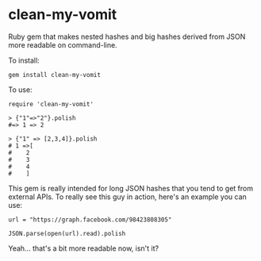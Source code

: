 clean-my-vomit
==============

Ruby gem that makes nested hashes and big hashes derived from JSON more readable on command-line.

To install:

`gem install clean-my-vomit`

To use: 

```
require 'clean-my-vomit'

> {"1"=>"2"}.polish
#=> 1 => 2

> {"1" => [2,3,4]}.polish
# 1 =>[
#    2
#    3
#    4
#    ]
```

This gem is really intended for long JSON hashes that you tend to get from external APIs. To really see this guy in action, here's an example you can use:

```
url = "https://graph.facebook.com/98423808305"

JSON.parse(open(url).read).polish
```

Yeah... that's a bit more readable now, isn't it?
